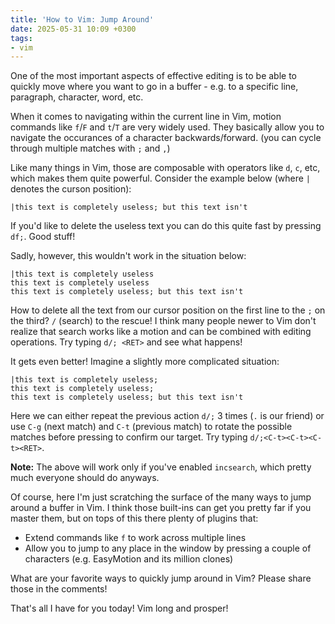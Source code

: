 ```yaml
---
title: 'How to Vim: Jump Around'
date: 2025-05-31 10:09 +0300
tags:
- vim
---
```


One of the most important aspects of effective editing is to be able to quickly
move where you want to go in a buffer - e.g. to a specific line, paragraph,
character, word, etc.

When it comes to navigating within the current line in Vim, motion commands like
`f`/`F` and `t`/`T` are very widely used. They basically allow you to navigate
the occurances of a character backwards/forward. (you can cycle through multiple
matches with `;` and `,`)

Like many things in Vim, those are composable with operators like `d`, `c`, etc, which makes
them quite powerful. Consider the example below (where `|` denotes the curson position):

```
|this text is completely useless; but this text isn't
```

If you'd like to delete the useless text you can do this quite fast by pressing `df;`.
Good stuff!

Sadly, however, this wouldn't work in the situation below:

```
|this text is completely useless
this text is completely useless
this text is completely useless; but this text isn't
```

How to delete all the text from our cursor position on the first line to the `;` on the third?
`/` (search) to the rescue! I think many people newer to Vim don't realize that search works
like a motion and can be combined with editing operations. Try typing `d/; <RET>` and see what
happens!

It gets even better! Imagine a slightly more complicated situation:

```
|this text is completely useless;
this text is completely useless;
this text is completely useless; but this text isn't
```

Here we can either repeat the previous action `d/;` 3 times (`.` is our friend)
or use `C-g` (next match) and `C-t` (previous match) to rotate the possible
matches before pressing <RET> to confirm our target. Try typing
`d/;<C-t><C-t><C-t><RET>`.

**Note:** The above will work only if you've enabled `incsearch`, which pretty much everyone should
do anyways.

Of course, here I'm just scratching the surface of the many ways to jump around a buffer in Vim.
I think those built-ins can get you pretty far if you master them, but on tops of this there
plenty of plugins that:

- Extend commands like `f` to work across multiple lines
- Allow you to jump to any place in the window by pressing a couple of characters (e.g. EasyMotion and its million clones)

What are your favorite ways to quickly jump around in Vim? Please share those in the comments!

That's all I have for you today! Vim long and prosper!
